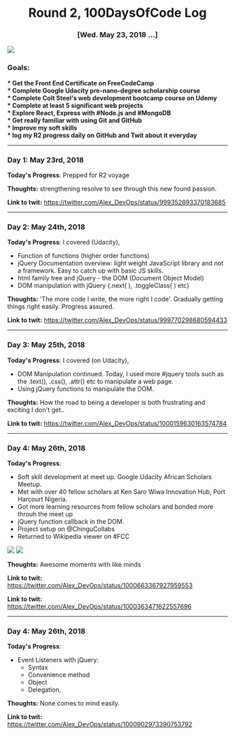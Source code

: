 <h1 align = "center">Round 2, 100DaysOfCode Log</h1>
<h3 align = "center"> [Wed. May 23,  2018 ...]</h3>
<img src = "https://wallpapercave.com/wp/wp2234550.png">

<h3> Goals:</h3>
<strong>  * Get the Front End Certificate on FreeCodeCamp </strong> <br>
<strong>  * Complete Google Udacity pre-nano-degree scholarship course </strong> <br>
<strong>  * Complete Colt Steel's web development bootcamp course on Udemy </strong> <br>
<strong>  * Complete at least 5 significant web projects </strong> <br>
<strong>  * Explore React, Express with #Node.js and #MongoDB </strong> <br>
<strong>  * Get really familiar with using Git and GitHub </strong> <br>
<strong>  * Improve my soft skills </strong> <br>
<strong>  * log my R2 progress daily on GitHub and Twit about it everyday </strong>


------------------------------------------------------------------------

<h3>Day 1: May 23rd, 2018</h3>

**Today's Progress**: Prepped for R2 voyage

**Thoughts:** strengthening resolve to see through this new found passion.

**Link to twit:** https://twitter.com/Alex_DevOps/status/999352893370183685

------------------------------------------------------------------------

<h3>Day 2: May 24th, 2018</h3>

**Today's Progress**: I covered (Udacity), 
* Function of functions (higher order functions)
* jQuery Documentation overview: light weight JavaScript library and not a framework. Easy to catch up with basic JS skills.
* html family tree and jQuery - the DOM (Document Object Model)
* DOM manipulation with jQuery {.next( ), .toggleClass( ) etc}

**Thoughts:** 'The more code I write, the more right I code'. Gradually getting things right easily. Progress assured.

**Link to twit:** https://twitter.com/Alex_DevOps/status/999770298680594433

------------------------------------------------------------------------

<h3>Day 3: May 25th, 2018</h3>

**Today's Progress**: I covered (on Udacity), 
* DOM Manipulation continued. Today, I used more #jquery tools such as the .text(), .css(), .attr() etc to manipulate a web page. 
* Using jQuery functions to manipulate the DOM.

**Thoughts:** How the road to being a developer is both frustrating and exciting I don't get..

**Link to twit:** https://twitter.com/Alex_DevOps/status/1000159630163574784


------------------------------------------------------------------------

<h3>Day 4: May 26th, 2018</h3>

**Today's Progress**:  
* Soft skill development at meet up. Google Udacity African Scholars Meetup.
* Met with over 40 fellow scholars at Ken Saro Wiwa Innovation Hub, Port Harcourt Nigeria.
* Got more learning resources from fellow scholars and bonded more throuh the meet up
* jQuery function callback in the DOM.
* Project setup on @ChinguCollabs 
* Returned to Wikipedia viewer on #FCC

<img src = "http://alexporobe.com/blog/wp-content/uploads/2018/05/ALCWithGoogleMeetup-Alex.jpg">

<img src = "http://alexporobe.com/blog/wp-content/uploads/2018/05/Meetup-1.jpeg">

**Thoughts:** Awesome moments with like minds

**Link to twit:** https://twitter.com/Alex_DevOps/status/1000663367927959553

**Link to twit:** https://twitter.com/Alex_DevOps/status/1000363471622557696


------------------------------------------------------------------------

<h3>Day 4: May 26th, 2018</h3>

**Today's Progress**:  
* Event Listeners with jQuery:
  - Syntax
  - Convenience method
  - Object
  - Delegation.

**Thoughts:** None comes to mind easily.

**Link to twit:** https://twitter.com/Alex_DevOps/status/1000902973390753792
